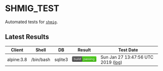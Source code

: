 SHMIG_TEST
=================

Automated tests for [`shmig`](https://github.com/mbucc/shmig/blob/master/shmig).


Latest Results
-----------------

| Client | Shell | DB  | Result | Test Date |
| ------ | ----- | --- | ------ | --------- |
| alpine:3.8 | /bin/bash | sqlite3 | ![](https://raw.githubusercontent.com/mbucc/shmig_test/master/badges/alpine-3.8-bash-sqlite3.png?1548596876) | Sun Jan 27 13:47:56 UTC 2019 ([log](https://raw.githubusercontent.com/mbucc/shmig_test/master/logs/alpine-3.8-bash-sqlite3.out?1548596876)) |
